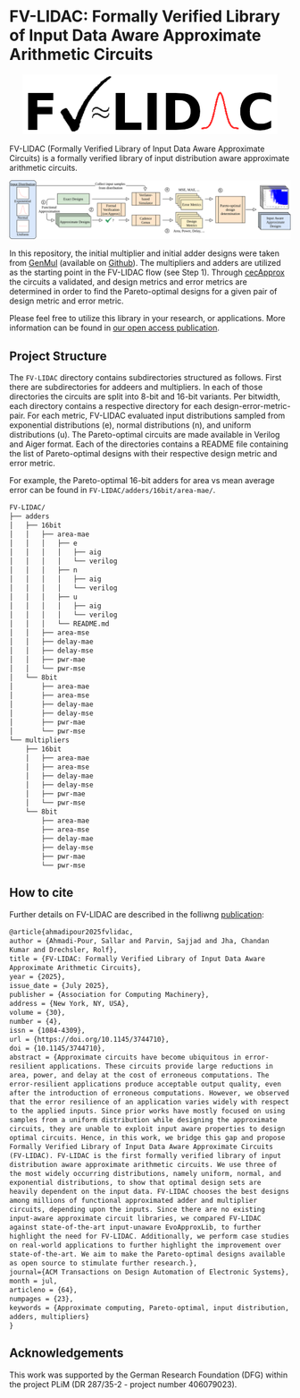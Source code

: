# FV-LIDAC: Formally Verified Library of Input Data Aware Approximate Arithmetic Circuits

<p align="center">
  <img src="./img/fv-lidac_logo.png" alt="FV-LIDAC Logo"/>
</p>


FV-LIDAC (Formally Verified Library of Input Data Aware Approximate Circuits) is a formally verified library of input distribution aware approximate arithmetic circuits. 


<p align="center">
  <img src="./img/fv-lidac_flow.png" alt="FV-LIDAC Flow"/>
</p>

In this repository, the initial multiplier and initial adder designs were taken from [GenMul](https://agra.informatik.uni-bremen.de/s_sca.php?lang=en) (available on [Github](https://github.com/amahzoon/genmul)).
The multipliers and adders are utilized as the starting point in the FV-LIDAC flow (see Step 1).
Through [cecApprox](https://doi.org/10.1109/TCSI.2024.3388256) the circuits a validated, and design metrics and error metrics are determined in order to find the Pareto-optimal designs for a given pair of design metric and error metric.

Please feel free to utilize this library in your research, or applications. 
More information can be found in [our open access publication](https://doi.org/10.1145/3744710).

## Project Structure

The `FV-LIDAC` directory contains subdirectories structured as follows.
First there are subdirectories for addeers and multipliers.
In each of those directories the circuits are split into 8-bit and 16-bit variants.
Per bitwidth, each directory contains a respective directory for each design-error-metric-pair.
For each metric, FV-LIDAC evaluated input distributions sampled from exponential distributions (e),  normal distributions (n), and uniform distributions (u).
The Pareto-optimal circuits are made available in Verilog and Aiger format. 
Each of the directories contains a README file containing the list of Pareto-optimal designs with their respective design metric and error metric.

For example, the Pareto-optimal 16-bit adders for area vs mean average error can be found in `FV-LIDAC/adders/16bit/area-mae/`. 

```
FV-LIDAC/
├── adders
│   ├── 16bit
│   │   ├── area-mae
│   │   │   ├── e
│   │   │   │   ├── aig
│   │   │   │   └── verilog
│   │   │   ├── n
│   │   │   │   ├── aig
│   │   │   │   └── verilog
│   │   │   ├── u
│   │   │   │   ├── aig
│   │   │   │   └── verilog
│   │   │   └── README.md
│   │   ├── area-mse
│   │   ├── delay-mae
│   │   ├── delay-mse
│   │   ├── pwr-mae
│   │   └── pwr-mse
│   └── 8bit
│       ├── area-mae
│       ├── area-mse
│       ├── delay-mae
│       ├── delay-mse
│       ├── pwr-mae
│       └── pwr-mse
└── multipliers
    ├── 16bit
    │   ├── area-mae
    │   ├── area-mse
    │   ├── delay-mae
    │   ├── delay-mse
    │   ├── pwr-mae
    │   └── pwr-mse
    └── 8bit
        ├── area-mae
        ├── area-mse
        ├── delay-mae
        ├── delay-mse
        ├── pwr-mae
        └── pwr-mse

```



## How to cite

Further details on FV-LIDAC are described in the folliwng [publication](https://doi.org/10.1145/3744710):

```
@article{ahmadipour2025fvlidac,
author = {Ahmadi-Pour, Sallar and Parvin, Sajjad and Jha, Chandan Kumar and Drechsler, Rolf},
title = {FV-LIDAC: Formally Verified Library of Input Data Aware Approximate Arithmetic Circuits},
year = {2025},
issue_date = {July 2025},
publisher = {Association for Computing Machinery},
address = {New York, NY, USA},
volume = {30},
number = {4},
issn = {1084-4309},
url = {https://doi.org/10.1145/3744710},
doi = {10.1145/3744710},
abstract = {Approximate circuits have become ubiquitous in error-resilient applications. These circuits provide large reductions in area, power, and delay at the cost of erroneous computations. The error-resilient applications produce acceptable output quality, even after the introduction of erroneous computations. However, we observed that the error resilience of an application varies widely with respect to the applied inputs. Since prior works have mostly focused on using samples from a uniform distribution while designing the approximate circuits, they are unable to exploit input aware properties to design optimal circuits. Hence, in this work, we bridge this gap and propose Formally Verified Library of Input Data Aware Approximate Circuits (FV-LIDAC). FV-LIDAC is the first formally verified library of input distribution aware approximate arithmetic circuits. We use three of the most widely occurring distributions, namely uniform, normal, and exponential distributions, to show that optimal design sets are heavily dependent on the input data. FV-LIDAC chooses the best designs among millions of functional approximated adder and multiplier circuits, depending upon the inputs. Since there are no existing input-aware approximate circuit libraries, we compared FV-LIDAC against state-of-the-art input-unaware EvoApproxLib, to further highlight the need for FV-LIDAC. Additionally, we perform case studies on real-world applications to further highlight the improvement over state-of-the-art. We aim to make the Pareto-optimal designs available as open source to stimulate further research.},
journal={ACM Transactions on Design Automation of Electronic Systems},
month = jul,
articleno = {64},
numpages = {23},
keywords = {Approximate computing, Pareto-optimal, input distribution, adders, multipliers}
}
```

## Acknowledgements

This work was supported by the German Research Foundation (DFG) within the project PLiM (DR 287/35-2 - project number 406079023).

